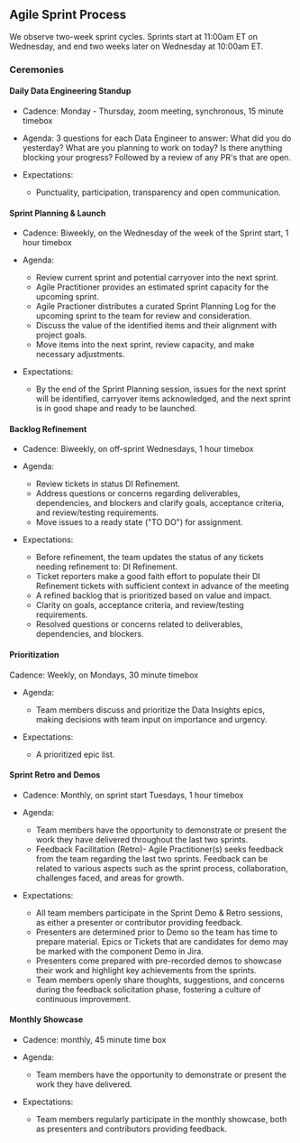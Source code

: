 ## Agile Sprint Process

We observe two-week sprint cycles. Sprints start at 11:00am ET on Wednesday, and end two weeks later on Wednesday at 10:00am ET.

### Ceremonies

#### Daily Data Engineering Standup

- Cadence: Monday - Thursday,  zoom meeting, synchronous, 15 minute timebox 
  
- Agenda: 3 questions for each Data Engineer to answer: What did you do yesterday? What are you planning to work on today? Is there anything blocking your progress? Followed by a review of any PR's that are open. 

- Expectations:
  - Punctuality, participation, transparency and open communication.

#### Sprint Planning & Launch

- Cadence: Biweekly, on the Wednesday of the week of the Sprint start, 1 hour timebox
- Agenda: 
  - Review current sprint and potential carryover into the next sprint.
  - Agile Practitioner provides an estimated sprint capacity for the upcoming sprint.
  - Agile Practioner distributes a curated Sprint Planning Log for the upcoming sprint to the team for review and consideration.
  - Discuss the value of the identified items and their alignment with project goals.
  - Move items into the next sprint, review capacity, and make necessary adjustments.
    
- Expectations:
  - By the end of the Sprint Planning session, issues for the next sprint will be identified, carryover items acknowledged, and the next sprint is in good shape and ready to be launched. 

#### Backlog Refinement

- Cadence: Biweekly, on off-sprint Wednesdays, 1 hour timebox
  
- Agenda:
   - Review tickets in status DI Refinement.
   - Address questions or concerns regarding deliverables, dependencies, and blockers and clarify goals, acceptance criteria, and review/testing requirements.
   - Move issues to a ready state ("TO DO") for assignment.

- Expectations:
  - Before refinement, the team updates the status of any tickets needing refinement to: DI Refinement.
  - Ticket reporters make a good faith effort to populate their DI Refinement tickets with sufficient context in advance of the meeting
  - A refined backlog that is prioritized based on value and impact.
  - Clarity on goals, acceptance criteria, and review/testing requirements.
  - Resolved questions or concerns related to deliverables, dependencies, and blockers.

#### Prioritization 
 Cadence: Weekly, on Mondays, 30 minute timebox 
  
- Agenda: 
  - Team members discuss and prioritize the Data Insights epics, making decisions with team input on importance and urgency.

- Expectations:
  - A prioritized epic list. 
  

#### Sprint Retro and Demos

- Cadence: Monthly, on sprint start Tuesdays, 1 hour timebox 
  
- Agenda: 
  - Team members have the opportunity to demonstrate or present the work they have delivered throughout the last two sprints.
  - Feedback Facilitation (Retro)- Agile Practitioner(s) seeks feedback from the team regarding the last two sprints. Feedback can be related to various aspects such as the sprint process, collaboration, challenges faced, and areas for growth. 

- Expectations:
  - All team members participate in the Sprint Demo & Retro sessions, as either a presenter or contributor providing feedback.
  - Presenters are determined prior to Demo so the team has time to prepare material. Epics or Tickets that are candidates for demo may be marked with the component Demo in Jira.
  - Presenters come prepared with pre-recorded demos  to showcase their work and highlight key achievements from the sprints.
  - Team members openly share thoughts, suggestions, and concerns during the feedback solicitation phase, fostering a culture of continuous improvement.

#### Monthly Showcase
- Cadence: monthly, 45 minute time box  
  
- Agenda: 
  - Team members have the opportunity to demonstrate or present the work they have delivered.
    
- Expectations:
  - Team members regularly participate in the monthly showcase, both as presenters and contributors providing feedback.
